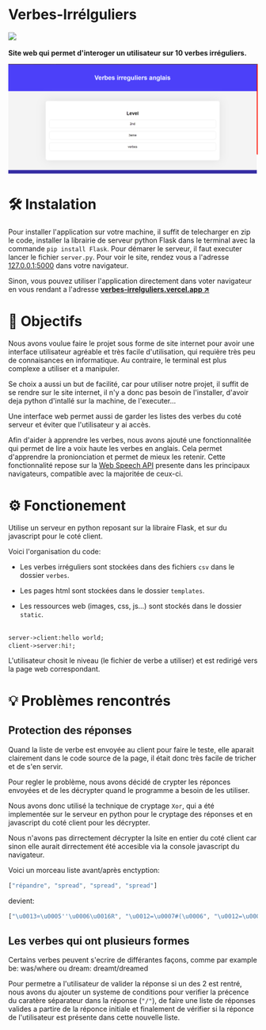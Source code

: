 # Verbes-Irrélguliers

<img src="https://skillicons.dev/icons?i=py,flask,js,html,css&perline=12">

**Site web qui permet d'interoger un utilisateur sur 10 verbes irréguliers.**


![](./assets/image.png)


# 🛠️ Instalation

Pour installer l'application sur votre machine, il suffit de telecharger en zip le code, installer la librairie de serveur python Flask dans le terminal avec la commande `pip install Flask`.
Pour démarer le serveur, il faut executer lancer le fichier `server.py`. Pour voir le site, rendez vous a l'adresse [127.0.0.1:5000](127.0.0.1:5000) dans votre navigateur.

Sinon, vous pouvez utiliser l'application directement dans voter navigateur en vous rendant a l'adresse **[verbes-irrelguliers.vercel.app ↗️](https://verbes-irrelguliers.vercel.app/)**


# 🎯 Objectifs

Nous avons voulue faire le projet sous forme de site internet pour avoir une interface utilisateur agréable et très facile d'utilisation, qui requière très peu de connaisances en informatique. Au contraire, le terminal est plus complexe a utiliser et a manipuler.

Se choix a aussi un but de facilité, car pour utiliser notre projet, il suffit de se rendre sur le site internet, il n'y a donc pas besoin de l'installer, d'avoir deja python d'intallé sur la machine, de l'executer...

Une interface web permet aussi de garder les listes des verbes du coté serveur et éviter que l'utilisateur y ai accès.

Afin d'aider à apprendre les verbes, nous avons ajouté une fonctionnalitée qui permet de lire a voix haute les verbes en anglais. Cela permet d'apprendre la pronionciation et permet de mieux les retenir. Cette fonctionnalité repose sur la [Web Speech API](https://developer.mozilla.org/fr/docs/Web/API/Web_Speech_API) presente dans les principaux navigateurs, compatible avec la majoritée de ceux-ci.


# ⚙️ Fonctionement

Utilise un serveur en python reposant sur la libraire Flask, et sur du javascript pour le coté client.

Voici l'organisation du code:

 - Les verbes irréguliers sont stockées dans des fichiers `csv` dans le dossier `verbes`.

 - Les pages html sont stockées dans le dossier `templates`.

 - Les ressources web (images, css, js...) sont stockés dans le dossier `static`.


```mermaid

server->client:hello world;
client->server:hi!;

```

L'utilisateur chosit le niveau (le fichier de verbe a utiliser) et est redirigé vers la page web correspondant.


# 💡 Problèmes rencontrés

## Protection des réponses
Quand la liste de verbe est envoyée au client pour faire le teste, elle aparait clairement dans le code source de la page, il était donc très facile de tricher et de s'en servir.

Pour regler le problème, nous avons décidé de crypter les réponces envoyées et de les décrypter quand le programme a besoin de les utiliser. 

Nous avons donc utilisé la technique de cryptage `Xor`, qui a été implementée sur le serveur en python pour le cryptage des réponses et en javascript du coté client pour les décrypter.

Nous n'avons pas dirrectement décrypter la lsite en entier du coté client car sinon elle aurait dirrectement été accesible via la console javascript du navigateur.

Voici un morceau liste avant/après enctyption:


```js
["répandre", "spread", "spread", "spread"]
```

devient: 

```js
["\u0013¤\u0005''\u0006\u0016R", "\u0012=\u0007#(\u0006", "\u0012=\u0007#(\u0006", "\u0012=\u0007#(\u0006"]
```

## Les verbes qui ont plusieurs formes

Certains verbes peuvent s'ecrire de  différantes façons, comme par example be: was/where ou dream: dreamt/dreamed

Pour permetre a l'utilisateur de valider la réponse si un des 2 est rentré, nous avons du ajouter un systeme de conditions pour verifier la précence du caratère séparateur dans la réponse (`"/"`), de faire une liste de réponses valides a partire de la réponce initiale et finalement de vérifier si la réponce de l'utilisateur est présente dans cette nouvelle liste. 